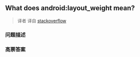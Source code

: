 ## What does android:layout_weight mean?

> 译者 译自 [stackoverflow](http://stackoverflow.com/questions/3995825/what-does-androidlayout-weight-mean) 

### 问题描述 

### 高票答案 

